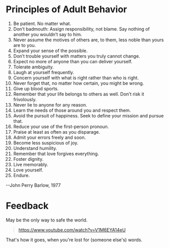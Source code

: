 Principles of Adult Behavior
============================

1.  Be patient. No matter what.
2.  Don’t badmouth: Assign responsibility, not blame. Say nothing of another you wouldn’t say to him.
3.  Never assume the motives of others are, to them, less noble than yours are to you.
4.  Expand your sense of the possible.
5.  Don’t trouble yourself with matters you truly cannot change.
6.  Expect no more of anyone than you can deliver yourself.
7.  Tolerate ambiguity.
8.  Laugh at yourself frequently.
9.  Concern yourself with what is right rather than who is right.
10. Never forget that, no matter how certain, you might be wrong.
11. Give up blood sports.
12. Remember that your life belongs to others as well. Don’t risk it frivolously.
13. Never lie to anyone for any reason.
14. Learn the needs of those around you and respect them.
15. Avoid the pursuit of happiness. Seek to define your mission and pursue that.
16. Reduce your use of the first-person pronoun.
17. Praise at least as often as you disparage.
18. Admit your errors freely and soon.
19. Become less suspicious of joy.
20. Understand humility.
21. Remember that love forgives everything.
22. Foster dignity.
23. Live memorably.
24. Love yourself.
25. Endure.

--John Perry Barlow, 1977

Feedback
========

May be the only way to safe the world. 

> https://www.youtube.com/watch?v=V1M6EYA14eU
  
That's how it goes, when you're lost for (someone else's) words.
